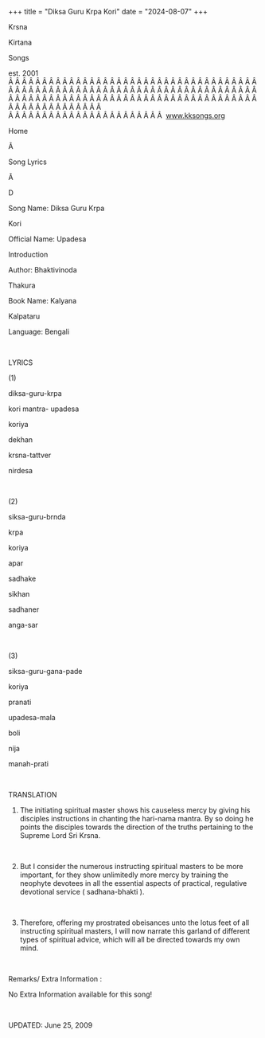 +++ 
title = "Diksa Guru Krpa Kori"
date = "2024-08-07"
+++

Krsna
 
Kirtana
 
Songs

est. 2001
Â Â Â Â Â Â Â Â Â Â Â Â Â Â Â Â Â Â Â Â Â Â Â Â Â Â Â Â Â Â Â Â Â Â Â Â Â Â Â Â Â Â Â Â Â Â Â Â Â Â Â Â Â Â Â Â Â Â Â Â Â Â Â Â Â Â Â Â Â Â Â Â Â Â Â Â Â Â Â Â Â Â Â Â Â Â Â Â Â Â Â Â Â Â Â Â Â Â Â Â Â Â Â Â Â Â Â Â Â Â Â Â Â Â Â Â Â Â Â Â Â Â Â Â Â  
Â Â Â Â Â Â Â Â Â Â Â Â Â Â Â Â Â Â Â Â Â Â Â  
www.kksongs.org








Home
 
Ã 
 
Song Lyrics
 
Ã 
 
D




Song Name: 
Diksa
 Guru 
Krpa
 
Kori


Official Name: 
Upadesa

Introduction


Author: 
Bhaktivinoda
 
Thakura


Book Name: 
Kalyana


Kalpataru


Language: 
Bengali


 


LYRICS


(1)


diksa-guru-krpa
 
kori
 mantra-
upadesa


koriya
 
dekhan
 
krsna-tattver
 
nirdesa


 


(2)


siksa-guru-brnda
 
krpa
 
koriya
 
apar


sadhake
 
sikhan
 
sadhaner
 
anga-sar


 


(3)


siksa-guru-gana-pade


koriya
 
pranati


upadesa-mala
 
boli
 
nija
 
manah-prati


 


TRANSLATION


1) The initiating spiritual
master shows his causeless mercy by giving his disciples instructions in
chanting the 
hari-nama
 mantra. By so doing he points
the disciples towards the direction of the truths pertaining to the Supreme
Lord Sri Krsna.


 


2) But I consider the
numerous instructing spiritual masters to be more important, for they show
unlimitedly more mercy by training the neophyte devotees in all the essential
aspects of practical, regulative devotional service (
sadhana-bhakti
).


 


3) Therefore, offering my
prostrated 
obeisances
 unto the lotus feet of all
instructing spiritual masters, I will now narrate this garland of different
types of spiritual advice, which will all be directed towards my own mind.


 


Remarks/ Extra Information
: 


No
Extra Information available for this song!


 


UPDATED:
 June 25, 2009